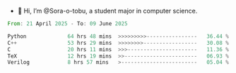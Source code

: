 - 👋 Hi, I’m @Sora-o-tobu, a student major in computer science.

<!--START_SECTION:waka-->

```rust
From: 21 April 2025 - To: 09 June 2025

Python             64 hrs 48 mins  >>>>>>>>>----------------   36.44 %
C++                53 hrs 29 mins  >>>>>>>>-----------------   30.08 %
C                  20 hrs 11 mins  >>>----------------------   11.36 %
TeX                12 hrs 19 mins  >>-----------------------   06.93 %
Verilog            8 hrs 57 mins   >------------------------   05.04 %
```

<!--END_SECTION:waka-->

<!---
<img align='center' src='https://raw.githubusercontent.com/Sora-o-tobu/Sora-o-tobu/main/OneLastSora.png' width='410px'>
--->
<!---
Sora-o-tobu/Sora-o-tobu is a ✨ special ✨ repository because its `README.md` (this file) appears on your GitHub profile.
You can click the Preview link to take a look at your changes.
--->
